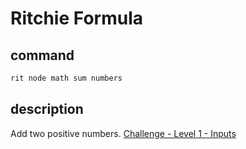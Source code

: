 # Ritchie Formula

## command

```bash
rit node math sum numbers
```

## description

Add two positive numbers. [Challenge - Level 1 - Inputs](https://docs.ritchiecli.io/v/v2.0-pt/challenges/level-1)

